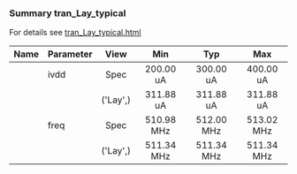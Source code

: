 ### Summary tran_Lay_typical

For details see <a href='tran_Lay_typical.html'>tran_Lay_typical.html</a>

|**Name**|**Parameter**|**View**|**Min** | **Typ** | **Max**|
|:---|:---|:---:|:---:|:---:|:---:|
||ivdd | Spec | 200.00 uA | 300.00 uA | 400.00 uA |
| | | ('Lay',)|311.88 uA | 311.88 uA | 311.88 uA |
||freq | Spec | 510.98 MHz | 512.00 MHz | 513.02 MHz |
| | | ('Lay',)|511.34 MHz | 511.34 MHz | 511.34 MHz |
